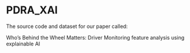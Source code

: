 # PDRA_XAI
The source code and dataset for our paper called:

Who’s Behind the Wheel Matters: Driver Monitoring feature analysis using explainable AI
